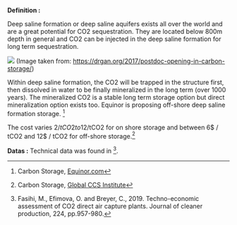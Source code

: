 **Definition :**

Deep saline formation or deep saline aquifers exists all over the world and are a great potential for CO2 sequestration. They are located below 800m depth in general and CO2 can be injected in the deep saline formation for long term sequestration.

![](Deep_Saline_Formation.PNG)
(Image taken from: https://drgan.org/2017/postdoc-opening-in-carbon-storage/)

Within deep saline formation, the CO2 will be trapped in the structure first, then dissolved in water to be finally mineralized in the long term (over 1000 years). The mineralized CO2 is a stable long term storage option but direct mineralization option exists too. Equinor is proposing off-shore deep saline formation storage. [^1]

The cost varies 2$/tCO2 to 12$/tCO2 for on shore storage and between 6$ / tCO2 and 12$ / tCO2 for off-shore storage.[^2]

**Datas :**
Technical data was found in [^3].

[^1]: Carbon Storage, [Equinor.com](https://www.equinor.com/en/what-we-do/carbon-capture-and-storage.html)

[^2]: Carbon Storage, [Global CCS Institute](https://www.globalccsinstitute.com/archive/hub/publications/119816/costs-co2-storage-post-demonstration-ccs-eu.pdf)

[^3]: Fasihi, M., Efimova, O. and Breyer, C., 2019. Techno-economic assessment of CO2 direct air capture plants. Journal of cleaner production, 224, pp.957-980.